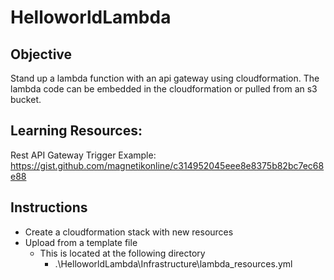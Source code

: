 # HelloworldLambda

## Objective
Stand up a lambda function with an api gateway using cloudformation. The lambda code can be embedded in the cloudformation or pulled from an s3 bucket.

## Learning Resources:
Rest API Gateway Trigger Example: https://gist.github.com/magnetikonline/c314952045eee8e8375b82bc7ec68e88

## Instructions
- Create a cloudformation stack with new resources
- Upload from a template file
    - This is located at the following directory
        - .\HelloworldLambda\Infrastructure\lambda_resources.yml